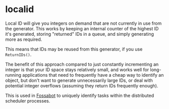 # localid

Local ID will give you integers on demand that are not currently in use from the generator. This works by keeping an internal counter of the highest ID it's generated, storing "returned" IDs in a queue, and simply generating more as required.

This means that IDs may be reused from this generator, if you use `ReturnIDs()`.

The benefit of this approach compared to just constantly incrementing an integer is that your ID space stays relatively small, and works well for long-running applications that need to frequently have a cheap way to identify an object, but don't want to generate unnecessarily large IDs, or deal with potential integer overflows (assuming they return IDs frequently enough).

This is used in [Fossabot](https://fossabot.com) to uniquely identify tasks within the distributed scheduler processes.
